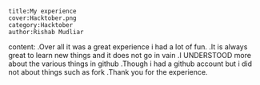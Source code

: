 ```

title:My experience
cover:Hacktober.png
category:Hacktober
author:Rishab Mudliar
```
content:
.Over all it was a great experience i had a lot of fun.
.It is always great to learn new things and it does not go in vain
.I UNDERSTOOD more about the various things in github
.Though i had a github account but i did not about things such as fork
.Thank you for the experience.
        
